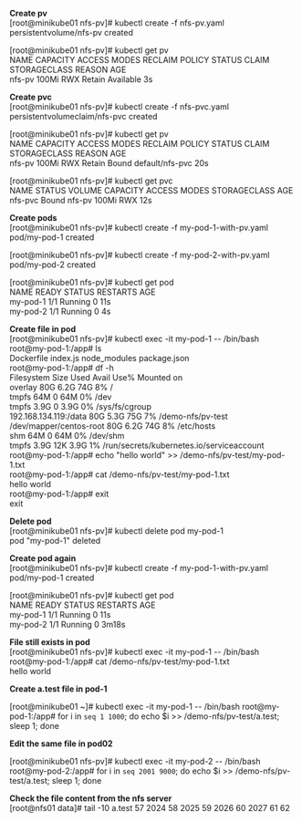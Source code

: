 **Create pv**    
[root@minikube01 nfs-pv]# kubectl create -f nfs-pv.yaml  
persistentvolume/nfs-pv created

[root@minikube01 nfs-pv]# kubectl get pv  
NAME     CAPACITY   ACCESS MODES   RECLAIM POLICY   STATUS      CLAIM   STORAGECLASS   REASON   AGE  
nfs-pv   100Mi      RWX            Retain           Available                                   3s  

**Create pvc**    
[root@minikube01 nfs-pv]# kubectl create -f nfs-pvc.yaml  
persistentvolumeclaim/nfs-pvc created

[root@minikube01 nfs-pv]# kubectl get pv  
NAME     CAPACITY   ACCESS MODES   RECLAIM POLICY   STATUS   CLAIM             STORAGECLASS   REASON   AGE  
nfs-pv   100Mi      RWX            Retain           Bound    default/nfs-pvc                           20s  

[root@minikube01 nfs-pv]# kubectl get pvc  
NAME      STATUS   VOLUME   CAPACITY   ACCESS MODES   STORAGECLASS   AGE  
nfs-pvc   Bound    nfs-pv   100Mi      RWX                           12s  

**Create pods**  
[root@minikube01 nfs-pv]# kubectl create -f my-pod-1-with-pv.yaml  
pod/my-pod-1 created

[root@minikube01 nfs-pv]# kubectl create -f my-pod-2-with-pv.yaml  
pod/my-pod-2 created

[root@minikube01 nfs-pv]# kubectl get pod  
NAME       READY   STATUS    RESTARTS   AGE  
my-pod-1   1/1     Running   0          11s  
my-pod-2   1/1     Running   0          4s  

**Create file in pod**  
[root@minikube01 nfs-pv]# kubectl exec -it my-pod-1 -- /bin/bash  
root@my-pod-1:/app# ls  
Dockerfile  index.js  node_modules  package.json  
root@my-pod-1:/app# df -h  
Filesystem               Size  Used Avail Use% Mounted on  
overlay                   80G  6.2G   74G   8% /  
tmpfs                     64M     0   64M   0% /dev  
tmpfs                    3.9G     0  3.9G   0% /sys/fs/cgroup  
192.168.134.119:/data     80G  5.3G   75G   7% /demo-nfs/pv-test  
/dev/mapper/centos-root   80G  6.2G   74G   8% /etc/hosts  
shm                       64M     0   64M   0% /dev/shm  
tmpfs                    3.9G   12K  3.9G   1% /run/secrets/kubernetes.io/serviceaccount  
root@my-pod-1:/app# echo "hello world" >> /demo-nfs/pv-test/my-pod-1.txt  
root@my-pod-1:/app# cat /demo-nfs/pv-test/my-pod-1.txt  
hello world  
root@my-pod-1:/app# exit  
exit  

**Delete pod**  
[root@minikube01 nfs-pv]# kubectl delete pod my-pod-1  
pod "my-pod-1" deleted  

**Create pod again**  
[root@minikube01 nfs-pv]# kubectl create -f my-pod-1-with-pv.yaml  
pod/my-pod-1 created  

[root@minikube01 nfs-pv]# kubectl get pod  
NAME       READY   STATUS    RESTARTS   AGE  
my-pod-1   1/1     Running   0          11s  
my-pod-2   1/1     Running   0          3m18s  

**File still exists in pod**  
[root@minikube01 nfs-pv]# kubectl exec -it my-pod-1 -- /bin/bash  
root@my-pod-1:/app# cat /demo-nfs/pv-test/my-pod-1.txt  
hello world  

**Create a.test file in pod-1**  

[root@minikube01 ~]# kubectl exec -it my-pod-1 -- /bin/bash
root@my-pod-1:/app# for i in `seq 1 1000`; do echo $i >> /demo-nfs/pv-test/a.test; sleep 1; done

**Edit the same file in pod02**  

[root@minikube01 nfs-pv]# kubectl exec -it my-pod-2 -- /bin/bash
root@my-pod-2:/app#  for i in `seq 2001 9000`; do echo $i >> /demo-nfs/pv-test/a.test; sleep 1; done

**Check the file content from the nfs server**  
[root@nfs01 data]# tail -10 a.test
57
2024
58
2025
59
2026
60
2027
61
62
